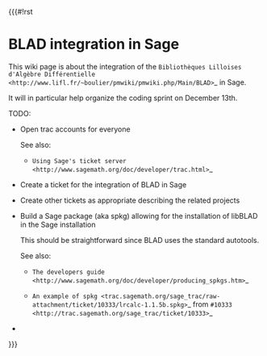 {{{#!rst

BLAD integration in Sage
========================

This wiki page is about the integration of the `Bibliothèques Lilloises d'Algèbre Différentielle <http://www.lifl.fr/~boulier/pmwiki/pmwiki.php/Main/BLAD>`_ in Sage.

It will in particular help organize the coding sprint on December 13th.

TODO:

- Open trac accounts for everyone

  See also:

  - `Using Sage's ticket server <http://www.sagemath.org/doc/developer/trac.html>`_

- Create a ticket for the integration of BLAD in Sage

- Create other tickets as appropriate describing the related projects

- Build a Sage package (aka spkg) allowing for the installation of libBLAD in the Sage installation

  This should be straightforward since BLAD uses the standard autotools.

  See also:

  - `The developers guide <http://www.sagemath.org/doc/developer/producing_spkgs.htm>`_

  - `An example of spkg <trac.sagemath.org/sage_trac/raw-attachment/ticket/10333/lrcalc-1.1.5b.spkg>`_ from `#10333 <http://trac.sagemath.org/sage_trac/ticket/10333>`_
- 

}}}
